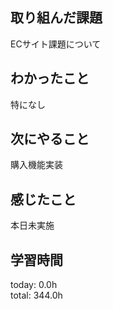 ## 取り組んだ課題
ECサイト課題について   
## わかったこと
 特になし
## 次にやること
 購入機能実装
## 感じたこと
本日未実施
## 学習時間
today: 0.0h   
total: 344.0h